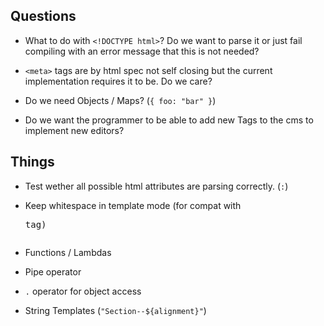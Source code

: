 ## Questions

- What to do with `<!DOCTYPE html>`? Do we want to parse it or just fail compiling with an error message that this is
  not needed?

- `<meta>` tags are by html spec not self closing but the current implementation requires it to be. Do we care?

- Do we need Objects / Maps? (`{ foo: "bar" }`)

- Do we want the programmer to be able to add new Tags to the cms to implement new editors?

## Things

- Test wether all possible html attributes are parsing correctly. (`:`)

- Keep whitespace in template mode (for compat with <pre> tag)

- Functions / Lambdas

- Pipe operator

- `.` operator for object access

- String Templates (`"Section--${alignment}"`)
